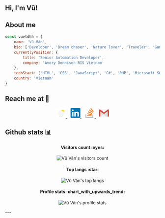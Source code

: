 ## Hi, I'm Vũ!

## About me  

```javascript
const vuvtdhh = {
    name: 'Vũ Văn',
    bio: ['Developer', 'Dream chaser', 'Nature lover', 'Traveler', 'Gamer', 'Blogger'],
    currentlyPosition: {
        title: 'Senior Automation Developer',
        company: 'Avery Dennison RIS Vietnam'
    },
    techStack: ['HTML', 'CSS', 'JavaScript', 'C#', 'PHP', 'Microsoft SQL Server', 'Oracle', 'MySQL', 'MongoDB'],
    country: 'Vietnam'
} 
```

## Reach me at :wave:

<p align="center">
  <a href="https://vuvtdhh.github.io/">
    <img src="https://raw.githubusercontent.com/vuvtdhh/vuvtdhh/main/images/lightrain.png" target="_blank" alt="Vũ Văn's profile" height="32" width="32">
  </a>
  &ensp;
  <a href="https://www.linkedin.com/in/vuvtdhh/">
    <img src="https://raw.githubusercontent.com/vuvtdhh/vuvtdhh/main/images/linkedin-icon.svg" target="_blank" alt="Vũ Văn's LinkedIn profile" height="32" width="32">
  </a>
  &ensp;
  <a href="https://stackoverflow.com/users/20150386/vu-van">
    <img src="https://raw.githubusercontent.com/vuvtdhh/vuvtdhh/main/images/stackoverflow-icon.svg" target="_blank" alt="Vũ Văn's Stack Overflow profile" height="32" width="32">
  </a>
  &ensp;
  <a href="mailto:vuvtdhh@gmail.com">
    <img src="https://raw.githubusercontent.com/vuvtdhh/vuvtdhh/main/images/gmail-icon.svg" target="_blank" alt="mail to Vũ Văn's" height="32" width="32">
  </a>
</p>

## Github stats :bar_chart:

<h4 align="center">Visitors count :eyes:</h4>

<p align="center"><img src="https://profile-counter.glitch.me/vuvtdhh/count.svg" alt="Vũ Văn's visitors count"/></p>

<h4 align="center">Top langs :star:</h4>

<p align="center"><img src="https://github-readme-stats.vercel.app/api/top-langs/?username=vuvtdhh&langs_count=10&theme=tokyonight&layout=compact" alt="Vũ Văn's top langs" /></p>

<h4 align="center">Profile stats :chart_with_upwards_trend:</h4>

<p align="center"><img src="https://github-readme-stats.vercel.app/api?username=vuvtdhh&show_icons=true&theme=onedark" alt="Vũ Văn's profile stats" /></p>
---